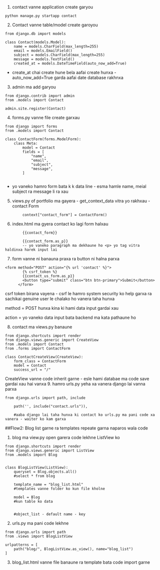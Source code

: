 1. contact vanne application create garyou
```
python manage.py startapp contact
```
2. Contact vanne table/model create garoyou
```
from django.db import models

class Contact(models.Model):
    name = models.CharField(max_length=255)
    email = models.EmailField()
    subject = models.CharField(max_length=255)
    message = models.TextField()
    created_at = models.DateTimeField(auto_now_add=True)

```
- create_at chai create hune bela aafai create hunxa - auto_now_add=True garda aafai date database rakhnxa

3. admin ma add garyou
```
from django.contrib import admin
from .models import Contact

admin.site.register(Contact)
```
4. forms.py vanne file create garxau
```
from django import forms
from .models import Contact

class ContactForm(forms.ModelForm):
    class Meta:
        model = Contact
        fields = [
            "name",
            "email",
            "subject",
            "message",
        ]
    
```
- yo vaneko hamro form bata k k data line - esma hamle name, meial subject ra message li ra xau

5. views.py of portfolio ma gayera - get_context_data vitra yo rakhxau - contact Form
```
        context["contact_form"] = ContactForm()

```
6. index.html ma gyera contact ko lagi form halxau
```
        {{contact_form}}

        {{contact_form.as_p}}
        -- yo vaneko paragraph ma dekhaune ho <p> yo tag vitra haldinxa harek input lai 

```
7. form vanne ni banauna praxa ra button ni halna parxa
```
<form method="POST" action="{% url 'contact' %}">
        {% csrf_token %}
        {{contact_us_form.as_p}}
        <button type="submit" class="btn btn-primary">Submit</button>
      </form>
```

csrf token birana vayena - csrf le hamro system security ko help garxa ra sachikai genuine user le chalako ho vanera taha hunxa

method = POST hunxa kina ki hami data input gardai xau

action = yo vaneko data input bata backend ma kata pathaune ho


8. contact ma views.py banaune
```
from django.shortcuts import render
from django.views.generic import CreateView
from .models import Contact
from .forms import ContactForm

class ContactCreateView(CreateView):
    form_class = ContactForm
    model = Contact
    success_url = "/"

```
CreateView vanne code inherit garne - esle hami databae ma code save gardai xau hai vanxa
9. hamro urls.py yeha xa vanera django lai vanna parxa
```
from django.urls import path, include

    path('', include("contact.urls")),

    #aaba django lai taha hunxa ki contact ko urls.py ma pani code xa vanera - waiter ko kam garxa

```


##Flow2:
Blog list garne ra templates repeate garna naparos wala code
1. blog ma view.py open garera code lekhne
ListView ko
```
from django.shortcuts import render
from django.views.generic import ListView
from .models import Blog


class BlogListView(ListView):
    queryset = Blog.objects.all()
    #select * from blog

    template_name = "blog_list.html"
    #templates vanne folder ko kun file kholne

    model = Blog
    #kun table ko data


    #object_list - default name - key
```

2. urls.py ma pani code lekhne
```
from django.urls import path
from .views import BlogListView

urlpatterns = [
    path("blog/", BlogListView.as_view(), name="blog_list")
]
```
3. blog_list.html vanne file banaune ra template bata code import garne
